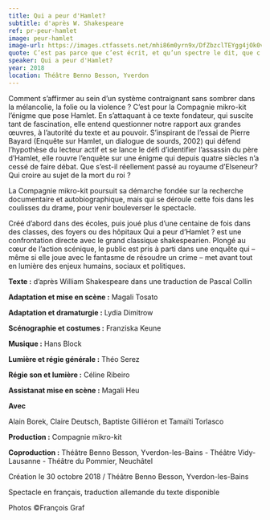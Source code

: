 ```yaml
---
title: Qui a peur d'Hamlet?
subtitle: d'après W. Shakespeare
ref: pr-peur-hamlet
image: peur-hamlet
image-url: https://images.ctfassets.net/mhi86m0yrn9x/DfZbzclTEYgg4jOk0vnuG/138918186dd8f2c9c83b1c54c5cd386c/peur-hamlet.jpg
quote: C’est pas parce que c’est écrit, et qu’un spectre le dit, que c’est vrai.
speaker: Qui a peur d'Hamlet?
year: 2018
location: Théâtre Benno Besson, Yverdon
---
```


Comment s’affirmer au sein d’un système contraignant sans sombrer dans la mélancolie, la folie ou la violence ? C’est pour la Compagnie mikro-kit l’énigme que pose Hamlet. En s’attaquant à ce texte fondateur, qui suscite tant de fascination, elle entend questionner notre rapport aux grandes œuvres, à l’autorité du texte et au pouvoir. S’inspirant de l’essai de Pierre Bayard (Enquête sur Hamlet, un dialogue de sourds, 2002) qui défend l’hypothèse du lecteur actif et se lance le défi d’identifier l’assassin du père d’Hamlet, elle rouvre l’enquête sur une énigme qui depuis quatre siècles n’a cessé de faire débat. Que s’est-il réellement passé au royaume d’Elseneur? Qui croire au sujet de la mort du roi ?


 
La Compagnie mikro-kit poursuit sa démarche fondée sur la recherche documentaire et autobiographique, mais qui se déroule cette fois dans les coulisses du drame, pour venir bouleverser le spectacle.
 
Créé d’abord dans des écoles, puis joué plus d’une centaine de fois dans des classes, des foyers ou des hôpitaux Qui a peur d’Hamlet ? est une confrontation directe avec le grand classique shakespearien. Plongé au cœur de l’action scénique, le public est pris à parti dans une enquête qui – même si elle joue avec le fantasme de résoudre un crime – met avant tout en lumière des enjeux humains, sociaux et politiques.

**Texte :** d’après William Shakespeare dans une traduction de Pascal Collin

**Adaptation et mise en scène :** Magali Tosato

**Adaptation et dramaturgie :** Lydia Dimitrow

**Scénographie et costumes :** Franziska Keune

**Musique :** Hans Block

**Lumière et régie générale :** Théo Serez

**Régie son et lumière :** Céline Ribeiro

**Assistanat mise en scène :** Magali Heu

 
**Avec**

Alain Borek, Claire Deutsch, Baptiste Gilliéron et Tamaïti Torlasco
 
**Production :** Compagnie mikro-kit

**Coproduction :** Théâtre Benno Besson, Yverdon-les-Bains - Théâtre Vidy-Lausanne - Théâtre du Pommier, Neuchâtel

 
Création le 30 octobre 2018 / Théâtre Benno Besson, Yverdon-les-Bains

Spectacle en français, traduction allemande du texte disponible

Photos ©François Graf
